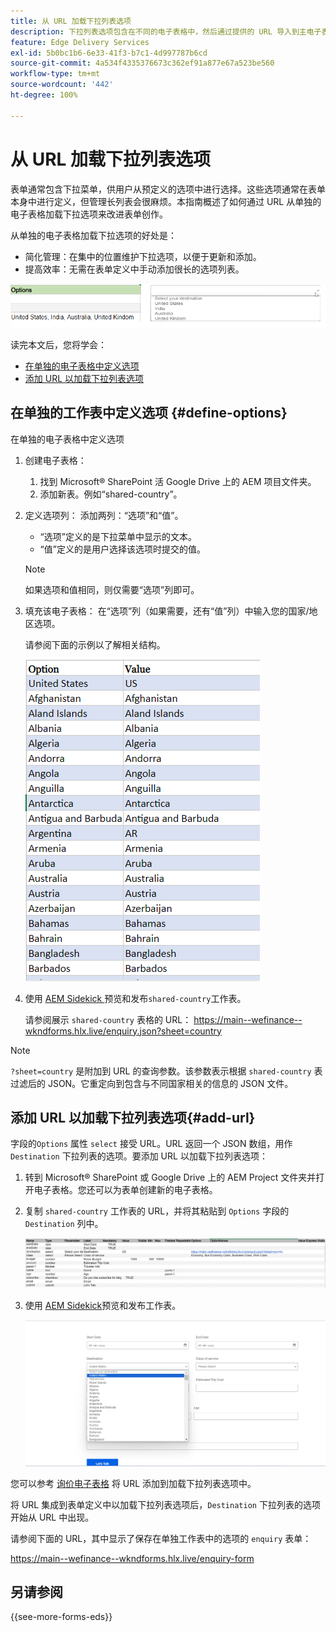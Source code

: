 ```yaml
---
title: 从 URL 加载下拉列表选项
description: 下拉列表选项包含在不同的电子表格中，然后通过提供的 URL 导入到主电子表格中。
feature: Edge Delivery Services
exl-id: 5b0bc1b6-6e33-41f3-b7c1-4d997787b6cd
source-git-commit: 4a534f4335376673c362ef91a877e67a523be560
workflow-type: tm+mt
source-wordcount: '442'
ht-degree: 100%

---
```



# 从 URL 加载下拉列表选项

表单通常包含下拉菜单，供用户从预定义的选项中进行选择。这些选项通常在表单本身中进行定义，但管理长列表会很麻烦。本指南概述了如何通过 URL 从单独的电子表格加载下拉选项来改进表单创作。


从单独的电子表格加载下拉选项的好处是：

* 简化管理：在集中的位置维护下拉选项，以便于更新和添加。
* 提高效率：无需在表单定义中手动添加很长的选项列表。




![下拉菜单选项](/help/forms/assets/drop-down-options.png)


读完本文后，您将学会：

* [在单独的电子表格中定义选项](#define-options)
* [添加 URL 以加载下拉列表选项](#add-url)

## 在单独的工作表中定义选项 {#define-options}

在单独的电子表格中定义选项

1. 创建电子表格：
   1. 找到 Microsoft® SharePoint 活 Google Drive 上的 AEM 项目文件夹。
   1. 添加新表。例如“shared-country”。
1. 定义选项列：
添加两列：“选项”和“值”。
   * “选项”定义的是下拉菜单中显示的文本。
   * “值”定义的是用户选择该选项时提交的值。

   >[!NOTE]
   >
   >如果选项和值相同，则仅需要“选项”列即可。

1. 填充该电子表格：
在“选项”列（如果需要，还有“值”列）中输入您的国家/地区选项。

   请参阅下面的示例以了解相关结构。

   ![国家/地区下拉列表](/help/forms/assets/drop-down-country-options.png)

1. 使用 [AEM Sidekick ](https://www.aem.live/developer/tutorial#preview-and-publish-your-content)预览和发布`shared-country`工作表。

   请参阅展示 `shared-country` 表格的 URL：
https://main--wefinance--wkndforms.hlx.live/enquiry.json?sheet=country

>[!NOTE]
>
> `?sheet=country` 是附加到 URL 的查询参数。该参数表示根据 `shared-country` 表过滤后的 JSON。它重定向到包含与不同国家相关的信息的 JSON 文件。

## 添加 URL 以加载下拉列表选项{#add-url}

字段的`Options` 属性 `select` 接受 URL。URL 返回一个 JSON 数组，用作 `Destination` 下拉列表的选项。要添加 URL 以加载下拉列表选项：

1. 转到 Microsoft® SharePoint 或 Google Drive 上的 AEM Project 文件夹并打开电子表格。您还可以为表单创建新的电子表格。
1. 复制 `shared-country` 工作表的 URL，并将其粘贴到 `Options` 字段的 `Destination` 列中。

   ![查询电子表格](/help/forms/assets/drop-down-enquiry.png)

1. 使用 [AEM Sidekick](https://www.aem.live/developer/tutorial#preview-and-publish-your-content)预览和发布工作表。


   ![国家/地区下拉列表](/help/forms/assets/load-dropdown-options-form.png)

您可以参考 [询价电子表格](/help/forms/assets/enquiry-options.xlsx) 将 URL 添加到加载下拉列表选项中。

将 URL 集成到表单定义中以加载下拉列表选项后，`Destination` 下拉列表的选项开始从 URL 中出现。

请参阅下面的 URL，其中显示了保存在单独工作表中的选项的 `enquiry` 表单：

https://main--wefinance--wkndforms.hlx.live/enquiry-form

## 另请参阅

{{see-more-forms-eds}}


